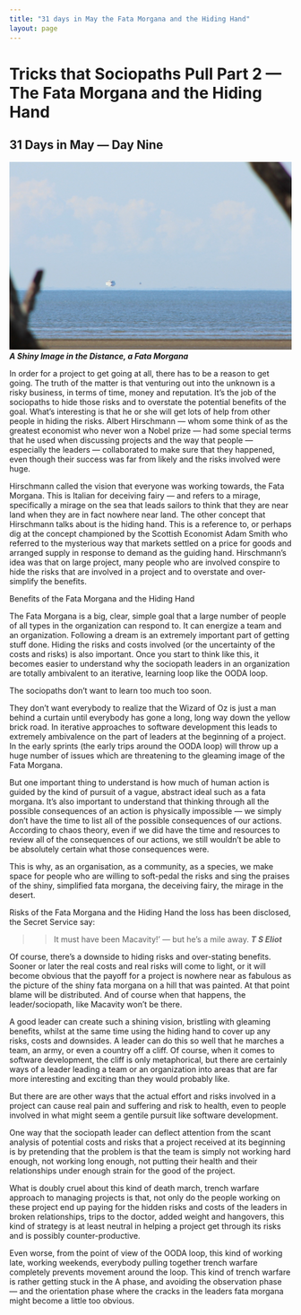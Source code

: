 ```yaml
---
title: "31 days in May the Fata Morgana and the Hiding Hand"
layout: page
---
```


# Tricks that Sociopaths Pull Part 2 — The Fata Morgana and the Hiding Hand

## 31 Days in May — Day Nine

![Shiny Image](/assets/Shiny.jpg)
***A Shiny Image in the Distance, a Fata Morgana***

In order for a project to get going at all, there has to be a reason to get going. The truth of the matter is that venturing out into the unknown is a risky business, in terms of time, money and reputation. It’s the job of the sociopaths to hide those risks and to overstate the potential benefits of the goal. What’s interesting is that he or she will get lots of help from other people in hiding the risks. Albert Hirschmann — whom some think of as the greatest economist who never won a Nobel prize — had some special terms that he used when discussing projects and the way that people — especially the leaders — collaborated to make sure that they happened, even though their success was far from likely and the risks involved were huge.

Hirschmann called the vision that everyone was working towards, the Fata Morgana. This is Italian for deceiving fairy — and refers to a mirage, specifically a mirage on the sea that leads sailors to think that they are near land when they are in fact nowhere near land. The other concept that Hirschmann talks about is the hiding hand. This is a reference to, or perhaps dig at the concept championed by the Scottish Economist Adam Smith who referred to the mysterious way that markets settled on a price for goods and arranged supply in response to demand as the guiding hand.
Hirschmann’s idea was that on large project, many people who are involved conspire to hide the risks that are involved in a project and to overstate and over-simplify the benefits.

Benefits of the Fata Morgana and the Hiding Hand

The Fata Morgana is a big, clear, simple goal that a large number of people of all types in the organization can respond to. It can energize a team and an organization. Following a dream is an extremely important part of getting stuff done. Hiding the risks and costs involved (or the uncertainty of the costs and risks) is also important.
Once you start to think like this, it becomes easier to understand why the sociopath leaders in an organization are totally ambivalent to an iterative, learning loop like the OODA loop.

The sociopaths don’t want to learn too much too soon.

They don’t want everybody to realize that the Wizard of Oz is just a man behind a curtain until everybody has gone a long, long way down the yellow brick road.
In iterative approaches to software development this leads to extremely ambivalence on the part of leaders at the beginning of a project. In the early sprints (the early trips around the OODA loop) will throw up a huge number of issues which are threatening to the gleaming image of the Fata Morgana.

But one important thing to understand is how much of human action is guided by the kind of pursuit of a vague, abstract ideal such as a fata morgana. It’s also important to understand that thinking through all the possible consequences of an action is physically impossible — we simply don’t have the time to list all of the possible consequences of our actions. According to chaos theory, even if we did have the time and resources to review all of the consequences of our actions, we still wouldn’t be able to be absolutely certain what those consequences were.

This is why, as an organisation, as a community, as a species, we make space for people who are willing to soft-pedal the risks and sing the praises of the shiny, simplified fata morgana, the deceiving fairy, the mirage in the desert.

Risks of the Fata Morgana and the Hiding Hand
the loss has been disclosed, the Secret Service say:

>> It must have been Macavity!’ — but he’s a mile away.
***T S Eliot***

Of course, there’s a downside to hiding risks and over-stating benefits. Sooner or later the real costs and real risks will come to light, or it will become obvious that the payoff for a project is nowhere near as fabulous as the picture of the shiny fata morgana on a hill that was painted. At that point blame will be distributed. And of course when that happens, the leader/sociopath, like Macavity won’t be there.

A good leader can create such a shining vision, bristling with gleaming benefits, whilst at the same time using the hiding hand to cover up any risks, costs and downsides. A leader can do this so well that he marches a team, an army, or even a country off a cliff. Of course, when it comes to software development, the cliff is only metaphorical, but there are certainly ways of a leader leading a team or an organization into areas that are far more interesting and exciting than they would probably like.

But there are are other ways that the actual effort and risks involved in a project can cause real pain and suffering and risk to health, even to people involved in what might seem a gentile pursuit like software development.

One way that the sociopath leader can deflect attention from the scant analysis of potential costs and risks that a project received at its beginning is by pretending that the problem is that the team is simply not working hard enough, not working long enough, not putting their health and their relationships under enough strain for the good of the project.

What is doubly cruel about this kind of death march, trench warfare approach to managing projects is that, not only do the people working on these project end up paying for the hidden risks and costs of the leaders in broken relationships, trips to the doctor, added weight and hangovers, this kind of strategy is at least neutral in helping a project get through its risks and is possibly counter-productive.

Even worse, from the point of view of the OODA loop, this kind of working late, working weekends, everybody pulling together trench warfare completely prevents movement around the loop. This kind of trench warfare is rather getting stuck in the A phase, and avoiding the observation phase — and the orientation phase where the cracks in the leaders fata morgana might become a little too obvious.
